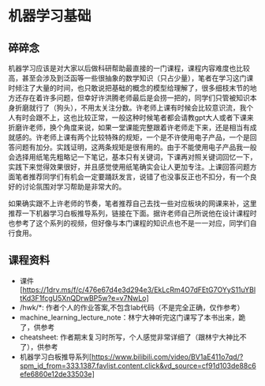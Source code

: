 # 机器学习基础
## 碎碎念
机器学习应该是对大家以后做科研帮助最直接的一门课程，课程内容难度也比较高，甚至会涉及到泛函等一些很抽象的数学知识（只占少量），笔者在学习这门课时倾注了大量的时间，也只敢说把基础的概念的模型给理解了，很多细枝末节的地方还存在着许多问题，但幸好许洪腾老师最后是会捞一把的，同学们只管被知识本身折磨就行了（狗头），不用太关注分数。许老师上课有时候会比较意识流，我个人有时会跟不上，这也比较正常，一般这种时候笔者都会请教gpt大人或者下课来折磨许老师，换个角度来说，如果一堂课能完整跟着许老师走下来，还是相当有成就感的。许老师上课有两个比较特殊的规矩，一个是不许使用电子产品，一个是回答问题有加分。实践证明，这两条规矩是很有用的。由于不能使用电子产品我一般会选择用纸笔先粗略记一下笔记，基本只有关键词，下课再对照关键词回忆一下，实践下来觉得效果很好，并且感觉使用纸笔确实会让人更加专注。上课回答问题方面笔者推荐同学们有机会一定要踊跃发言，说错了也没事反正也不扣分，有一个良好的讨论氛围对学习帮助是非常大的。

如果确实跟不上许老师的节奏，笔者推荐自己去找一些对应板块的网课来补，这里推荐一下机器学习白板推导系列，链接在下面。据许老师自己所说他在设计课程时也参考了这个系列的视频，但好像与本门课程的知识点也不是一一对应，同学们自行食用。

## 课程资料
- 课件[https://1drv.ms/f/c/476e67d4e3d294e3/EkLcRm4O7dFEtG7OYyS11uYBltKd3F1fcgU5XnQDrwBP5w?e=v7NwLo]
- /hwk/*: 作者个人的作业答案,不包含lab代码（不是完全正确，仅作参考）
- machine_learning_lecture_note：林宁大神听完这门课写了本书出来，跪了，供参考
- cheatsheet: 作者期末复习时所写，个人感觉非常详细了（跟林宁大神比不了），供参考
- 机器学习白板推导系列[https://www.bilibili.com/video/BV1aE411o7qd/?spm_id_from=333.1387.favlist.content.click&vd_source=cf91d103de88c6efe6860e12de33503e]